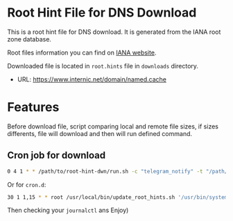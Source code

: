 # Root Hint File for DNS Download

This is a root hint file for DNS download. It is generated from the IANA root zone database.

Root files information you can find on [IANA website](https://www.iana.org/domains/root/files).

Downloaded file is located in `root.hints` file in `downloads` directory.

* URL: https://www.internic.net/domain/named.cache

# Features

Before download file, script comparing local and remote file sizes, if sizes differents, file will download and then will run defined command.

## Cron job for download

```bash
0 4 1 * * /path/to/root-hint-dwn/run.sh -c "telegram_notify" -t "/path/to/dest/root.hints" > /dev/null 2>&1
```

Or for `cron.d`:
```bash
30 1 1,15 * * root /usr/local/bin/update_root_hints.sh '/usr/bin/systemctl restart service' 2>&1 | systemd-cat -t myhint
```

Then checking your `journalctl` ans Enjoy)